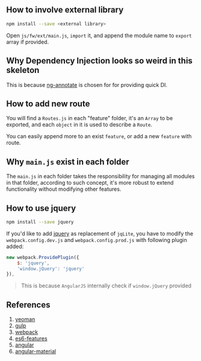 ## How to involve external library ##

```bash
npm install --save <external library>
```

Open `js/fw/ext/main.js`, `import` it, and append the module name to `export` array if provided.

## Why Dependency Injection looks so weird in this skeleton ##

This is because [ng-annotate](https://github.com/olov/ng-annotate) is chosen for for providing quick DI.

## How to add new route ##

You will find a `Routes.js` in each "feature" folder, it's an `Array` to be exported, and each `object` in it is used to describe a `Route`.

You can easily append more to an exist `feature`, or add a new `feature` with route.

## Why `main.js` exist in each folder ##

The `main.js` in each folder takes the responsibility for managing all modules in that folder, according to such concept, it's more robust to extend functionality without modifying other features.

## How to use jquery ##

```bash
npm install --save jquery
```

If you'd like to add [jquery](http://jquery.com/) as replacement of `jqLite`, you have to modify the `webpack.config.dev.js` and `webpack.config.prod.js` with following plugin added:

```javascript
new webpack.ProvidePlugin({
    $: 'jquery',
    'window.jQuery': 'jquery'
}),
```

>This is because `AngularJS` internally check if `window.jQuery` provided


## References ##

1. [yeoman](http://yeoman.io/)
2. [gulp](http://gulpjs.com/)
3. [webpack](http://webpack.github.io/)
4. [es6-features](https://github.com/lukehoban/es6features)
5. [angular](https://angularjs.org/)
6. [angular-material](https://material.angularjs.org/latest/)

